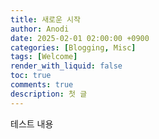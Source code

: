 ```yaml
---
title: 새로운 시작
author: Anodi
date: 2025-02-01 02:00:00 +0900
categories: [Blogging, Misc]
tags: [Welcome]
render_with_liquid: false
toc: true
comments: true
description: 첫 글
---
```


테스트 내용